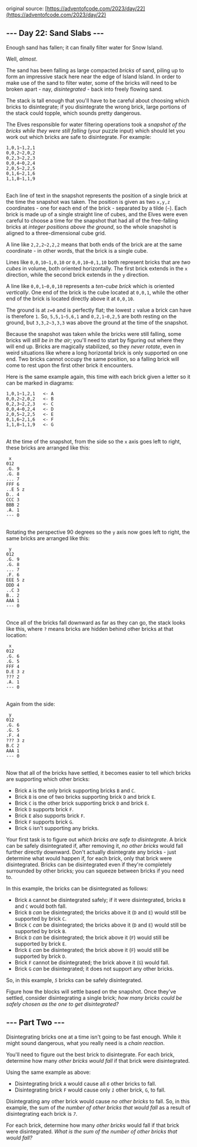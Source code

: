 original source: [https://adventofcode.com/2023/day/22](https://adventofcode.com/2023/day/22)
## --- Day 22: Sand Slabs ---
Enough sand has fallen; it can finally filter water for Snow Island.

Well, <em>almost</em>.

The sand has been falling as large compacted <em>bricks</em> of sand, piling up to form an impressive stack here near the edge of Island Island. In order to make use of the sand to filter water, some of the bricks will need to be broken apart - nay, <em>disintegrated</em> - back into freely flowing sand.

The stack is tall enough that you'll have to be careful about choosing which bricks to disintegrate; if you disintegrate the wrong brick, large portions of the stack could topple, which sounds pretty dangerous.

The Elves responsible for water filtering operations took a <em>snapshot of the bricks while they were still falling</em> (your puzzle input) which should let you work out which bricks are safe to disintegrate. For example:

<pre>
<code>1,0,1~1,2,1
0,0,2~2,0,2
0,2,3~2,2,3
0,0,4~0,2,4
2,0,5~2,2,5
0,1,6~2,1,6
1,1,8~1,1,9
</code>
</pre>

Each line of text in the snapshot represents the position of a single brick at the time the snapshot was taken. The position is given as two <code>x,y,z</code> coordinates - one for each end of the brick - separated by a tilde (<code>~</code>). Each brick is made up of a single straight line of cubes, and the Elves were even careful to choose a time for the snapshot that had all of the free-falling bricks at <em>integer positions above the ground</em>, so the whole snapshot is aligned to a three-dimensional cube grid.

A line like <code>2,2,2~2,2,2</code> means that both ends of the brick are at the same coordinate - in other words, that the brick is a single cube.

Lines like <code>0,0,10~1,0,10</code> or <code>0,0,10~0,1,10</code> both represent bricks that are <em>two cubes</em> in volume, both oriented horizontally. The first brick extends in the <code>x</code> direction, while the second brick extends in the <code>y</code> direction.

A line like <code>0,0,1~0,0,10</code> represents a <em>ten-cube brick</em> which is oriented <em>vertically</em>. One end of the brick is the cube located at <code>0,0,1</code>, while the other end of the brick is located directly above it at <code>0,0,10</code>.

The ground is at <code>z=0</code> and is perfectly flat; the lowest <code>z</code> value a brick can have is therefore <code>1</code>. So, <code>5,5,1~5,6,1</code> and <code>0,2,1~0,2,5</code> are both resting on the ground, but <code>3,3,2~3,3,3</code> was above the ground at the time of the snapshot.

Because the snapshot was taken while the bricks were still falling, some bricks will <em>still be in the air</em>; you'll need to start by figuring out where they will end up. Bricks are magically stabilized, so they <em>never rotate</em>, even in weird situations like where a long horizontal brick is only supported on one end. Two bricks cannot occupy the same position, so a falling brick will come to rest upon the first other brick it encounters.

Here is the same example again, this time with each brick given a letter so it can be marked in diagrams:

<pre>
<code>1,0,1~1,2,1   <- A
0,0,2~2,0,2   <- B
0,2,3~2,2,3   <- C
0,0,4~0,2,4   <- D
2,0,5~2,2,5   <- E
0,1,6~2,1,6   <- F
1,1,8~1,1,9   <- G
</code>
</pre>

At the time of the snapshot, from the side so the <code>x</code> axis goes left to right, these bricks are arranged like this:

<pre>
<code> x
012
.G. 9
.G. 8
... 7
FFF 6
..E 5 z
D.. 4
CCC 3
BBB 2
.A. 1
--- 0
</code>
</pre>

Rotating the perspective 90 degrees so the <code>y</code> axis now goes left to right, the same bricks are arranged like this:

<pre>
<code> y
012
.G. 9
.G. 8
... 7
.F. 6
EEE 5 z
DDD 4
..C 3
B.. 2
AAA 1
--- 0
</code>
</pre>

Once all of the bricks fall downward as far as they can go, the stack looks like this, where <code>?</code> means bricks are hidden behind other bricks at that location:

<pre>
<code> x
012
.G. 6
.G. 5
FFF 4
D.E 3 z
??? 2
.A. 1
--- 0
</code>
</pre>

Again from the side:

<pre>
<code> y
012
.G. 6
.G. 5
.F. 4
??? 3 z
B.C 2
AAA 1
--- 0
</code>
</pre>

Now that all of the bricks have settled, it becomes easier to tell which bricks are supporting which other bricks:


 - Brick <code>A</code> is the only brick supporting bricks <code>B</code> and <code>C</code>.
 - Brick <code>B</code> is one of two bricks supporting brick <code>D</code> and brick <code>E</code>.
 - Brick <code>C</code> is the other brick supporting brick <code>D</code> and brick <code>E</code>.
 - Brick <code>D</code> supports brick <code>F</code>.
 - Brick <code>E</code> also supports brick <code>F</code>.
 - Brick <code>F</code> supports brick <code>G</code>.
 - Brick <code>G</code> isn't supporting any bricks.

Your first task is to figure out <em>which bricks are safe to disintegrate</em>. A brick can be safely disintegrated if, after removing it, <em>no other bricks</em> would fall further directly downward. Don't actually disintegrate any bricks - just determine what would happen if, for each brick, only that brick were disintegrated. Bricks can be disintegrated even if they're completely surrounded by other bricks; you can squeeze between bricks if you need to.

In this example, the bricks can be disintegrated as follows:


 - Brick <code>A</code> cannot be disintegrated safely; if it were disintegrated, bricks <code>B</code> and <code>C</code> would both fall.
 - Brick <code>B</code> <em>can</em> be disintegrated; the bricks above it (<code>D</code> and <code>E</code>) would still be supported by brick <code>C</code>.
 - Brick <code>C</code> <em>can</em> be disintegrated; the bricks above it (<code>D</code> and <code>E</code>) would still be supported by brick <code>B</code>.
 - Brick <code>D</code> <em>can</em> be disintegrated; the brick above it (<code>F</code>) would still be supported by brick <code>E</code>.
 - Brick <code>E</code> <em>can</em> be disintegrated; the brick above it (<code>F</code>) would still be supported by brick <code>D</code>.
 - Brick <code>F</code> cannot be disintegrated; the brick above it (<code>G</code>) would fall.
 - Brick <code>G</code> <em>can</em> be disintegrated; it does not support any other bricks.

So, in this example, <code><em>5</em></code> bricks can be safely disintegrated.

Figure how the blocks will settle based on the snapshot. Once they've settled, consider disintegrating a single brick; <em>how many bricks could be safely chosen as the one to get disintegrated?</em>


## --- Part Two ---
Disintegrating bricks one at a time isn't going to be fast enough. While it might sound dangerous, what you really need is a <em>chain reaction</em>.

You'll need to figure out the best brick to disintegrate. For each brick, determine how many <em>other bricks would fall</em> if that brick were disintegrated.

Using the same example as above:


 - Disintegrating brick <code>A</code> would cause all <code><em>6</em></code> other bricks to fall.
 - Disintegrating brick <code>F</code> would cause only <code><em>1</em></code> other brick, <code>G</code>, to fall.

Disintegrating any other brick would cause <em>no other bricks</em> to fall. So, in this example, the sum of <em>the number of other bricks that would fall</em> as a result of disintegrating each brick is <code><em>7</em></code>.

For each brick, determine how many <em>other bricks</em> would fall if that brick were disintegrated. <em>What is the sum of the number of other bricks that would fall?</em>


